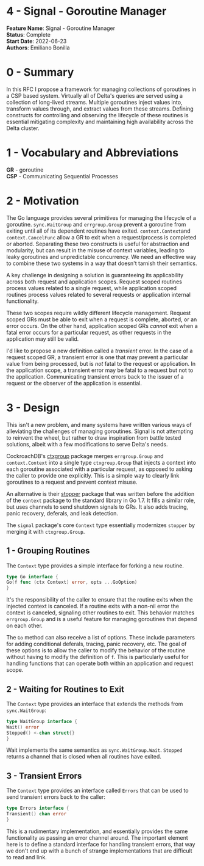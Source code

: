 # 4 - Signal - Goroutine Manager

**Feature Name**: Signal - Goroutine Manager<br />
**Status**: Complete <br />
**Start Date**: 2022-06-23 <br />
**Authors**: Emiliano Bonilla <br />

# 0 - Summary

In this RFC I propose a framework for managing collections of goroutines in a
CSP based system. Virtually all of Delta's queries are served using a collection
of long-lived streams. Multiple goroutines inject values into, transform values
through, and extract values from these streams. Defining constructs for
controlling and observing the lifecycle of these routines is essential
mitigating complexity and maintaining high availability across the Delta
cluster.

# 1 - Vocabulary and Abbreviations

**GR** - goroutine <br />
**CSP** - Communicating Sequential Processes

# 2 - Motivation

The Go language provides several primitives for managing the lifecycle of a
goroutine.
`sync.WaitGroup` and `errgroup.Group` prevent a goroutine from exiting until all
of its dependent routines have exited. `context.Context`and `context.CancelFunc`
allow a GR to exit when a request/process is completed or aborted. Separating
these two constructs is useful for abstraction and modularity, but can result in
the misuse of context variables, leading to leaky goroutines and unpredictable
concurrency. We need an effective way to combine these two systems in a way that
doesn't tarnish their semantics.

A key challenge in designing a solution is guaranteeing its applicability across
both request and application scopes. Request scoped routines process values
related to a single request, while application scoped routines process values
related to several requests or application internal functionality.

These two scopes require wildly different lifecycle management. Request scoped
GRs must be able to exit when a request is complete, aborted, or an error
occurs. On the other hand, application scoped GRs _cannot_ exit when a fatal
error occurs for a particular request, as other requests in the application may
still be valid.

I'd like to propose a new definition called a _transient_ error. In the case of
a request scoped GR, a transient error is one that may prevent a particular
value from being processed, but is _not_ fatal to the request or application. In
the application scope, a transient error may be fatal to a request but not to
the application. Communicating transient errors back to the issuer of a request
or the observer of the application is essential.

# 3 - Design

This isn't a new problem, and many systems have written various ways of
alleviating the challenges of managing goroutines. Signal is not attempting to
reinvent the wheel, but rather to draw inspiration from battle tested solutions,
albeit with a few modifications to serve Delta's needs.

CockroachDB's [ctxgroup](https://github.com/cockroachdb/cockroach/tree/master/pkg/util/ctxgroup)
package merges `errgroup.Group` and `context.Context` into a single
type `ctxgroup.Group`
that injects a context into each goroutine associated with a particular request,
as opposed to asking the caller to provide one explicitly. This is a simple way
to clearly link goroutines to a request and prevent context misuse.

An alternative is
their [stopper](https://github.com/cockroachdb/cockroach/blob/master/pkg/cli/start.go)
package that was written before the addition of the `context` package to the
standard library in Go 1.7. It fills a similar role, but uses channels to send
shutdown signals to GRs. It also adds tracing, panic recovery, deferals, and
leak detection.

The `signal` package's core `Context` type essentially modernizes `stopper` by
merging it with `ctxgroup.Group`.

## 1 - Grouping Routines

The `Context` type provides a simple interface for forking a new routine.

```go
type Go interface {
Go(f func (ctx Context) error, opts ...GoOption)
}
```

It's the responsibility of the caller to ensure that the routine exits when the
injected context is canceled. If a routine exits with a non-nil error the
context is canceled, signaling other routines to exit. This behavior
matches `errgroup.Group`
and is a useful feature for managing goroutines that depend on each other.

The `Go` method can also receive a list of options. These include parameters for
adding conditional deferals, tracing, panic recovery, etc. The goal of these
options is to allow the caller to modify the behavior of the routine without
having to modify the definition of `f`. This is particularly useful for handling
functions that can operate both within an application and request scope.

## 2 - Waiting for Routines to Exit

The `Context` type provides an interface that extends the methods
from `sync.WaitGroup`:

```go
type WaitGroup interface {
Wait() error
Stopped() <-chan struct{}
}
```

Wait implements the same semantics as `sync.WaitGroup.Wait`. `Stopped` returns a
channel that is closed when all routines have exited.

## 3 - Transient Errors

The `Context` type provides an interface called `Errors` that can be used to
send transient errors back to the caller:

```go
type Errors interface {
Transient() chan error
}
```

This is a rudimentary implementation, and essentially provides the same
functionality as passing an error channel around. The important element here is
to define a standard interface for handling transient errors, that way we don't
end up with a bunch of strange implementations that are difficult to read and
link.
